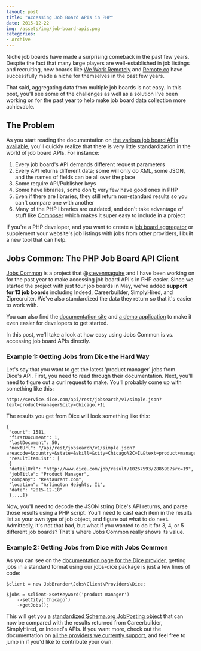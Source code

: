 ```yaml
---
layout: post
title: "Accessing Job Board APIs in PHP"
date: 2015-12-22
img: /assets/img/job-board-apis.png
categories:
- Archive
---
```


Niche job boards have made a surprising comeback in the past few years. Despite the fact that many large players are well-established in job listings and recruiting, new boards like [We Work Remotely](https://weworkremotely.com/) and [Remote.co](https://remote.co/) have successfully made a niche for themselves in the past few years.

That said, aggregating data from multiple job boards is not easy. In this post, you'll see some of the challenges as well as a solution I've been working on for the past year to help make job board data collection more achievable.

## The Problem
As you start reading the documentation on [the various job board APIs available](https://jobapis.github.io/open-source/), you'll quickly realize that there is very little standardization in the world of job board APIs. For instance:

1. Every job board's API demands different request parameters
2. Every API returns different data; some will only do XML, some JSON, and the names of fields can be all over the place
3. Some require API/Publisher keys
4. Some have libraries, some don't; very few have good ones in PHP
5. Even if there are libraries, they still return non-standard results so you can't compare one with another
6. Many of the PHP libraries are outdated, and don't take advantage of stuff like [Composer](https://getcomposer.org/) which makes it super easy to include in a project

If you're a PHP developer, and you want to create a [job board aggregator](https://www.smartrecruiters.com/resources/glossary/job-aggregator/) or supplement your website's job listings with jobs from other providers, I built a new tool that can help.

## Jobs Common: The PHP Job Board API Client

[Jobs Common](https://github.com/jobapis/jobs-common) is a project that @[stevenmaguire](https://twitter.com/stevenmaguire) and I have been working on for the past year to make accessing job board API's in PHP easier. Since we started the project with just four job boards in May, we've added **support for 13 job boards** including Indeed, Careerbuilder, SimplyHired, and Ziprecruiter. We've also standardized the data they return so that it's easier to work with.

You can also find the [documentation site](https://jobapis.github.io/) and [a demo application](https://github.com/jobapis/jobs-common-demo) to make it even easier for developers to get started.

In this post, we'll take a look at how easy using Jobs Common is vs. accessing job board APIs directly.

### Example 1: Getting Jobs from Dice the Hard Way

Let's say that you want to get the latest 'product manager' jobs from Dice's API. First, you need to read through their documentation. Next, you'll need to figure out a curl request to make. You'll probably come up with something like this:

```
http://service.dice.com/api/rest/jobsearch/v1/simple.json?text=product+manager&city=Chicago,+IL
```

The results you get from Dice will look something like this:

```
{
 "count": 1581,
 "firstDocument": 1,
 "lastDocument": 50,
 "nextUrl": "/api/rest/jobsearch/v1/simple.json?areacode=&country=&state=&skill=&city=Chicago%2C+IL&text=product+manager&ip=&diceid=&page=2",
 "resultItemList": [
 {
 "detailUrl": "http://www.dice.com/job/result/10267593/288598?src=19",
 "jobTitle": "Product Manager",
 "company": "Restaurant.com",
 "location": "Arlington Heights, IL",
 "date": "2015-12-18"
 },...]}
 ```

Now, you'll need to decode the JSON string Dice's API returns, and parse those results using a PHP script. You'll need to cast each item in the results list as your own type of job object, and figure out what to do next. Admittedly, it's not that bad, but what if you wanted to do it for 3, 4, or 5 different job boards? That's where Jobs Common really shows its value.

### Example 2: Getting Jobs from Dice with Jobs Common

As you can see on the [documentation page for the Dice provider](https://jobapis.github.io/open-source/dice/), getting jobs in a standard format using our jobs-dice package is just a few lines of code:

```
$client = new JobBrander\Jobs\Client\Providers\Dice;

$jobs = $client->setKeyword('product manager')
    ->setCity('Chicago')
    ->getJobs();
```

This will get you a [standardized Schema.org JobPosting object](https://schema.org/JobPosting) that can now be compared with the results returned from Careerbuilder, SimplyHired, or Indeed's APIs. If you want more, check out the documentation on [all the providers we currently support](https://jobapis.github.io/open-source/#Jobs-Common-API-Clients), and feel free to jump in if you'd like to contribute your own.
